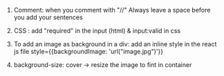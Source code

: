 1. Comment:
   when you comment with "//" Always leave a space before you add your sentences

2. CSS : add "required" in the input (html) & input:valid in css

3. To add an image as background in a div: add an inline style in the react js file style={{backgroundImage: 'url("image.jpg")'}}

4. background-size: cover -> resize the image to fint in container
